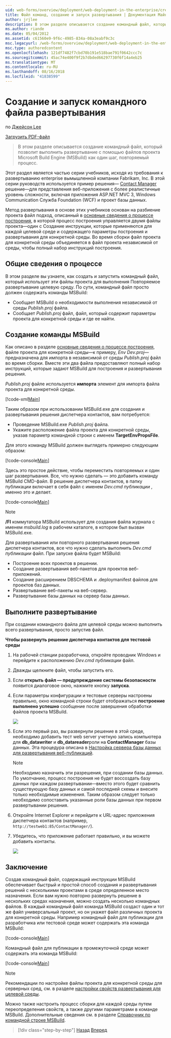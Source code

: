 ```yaml
---
uid: web-forms/overview/deployment/web-deployment-in-the-enterprise/creating-and-running-a-deployment-command-file
title: Файл команд, создание и запуск развертывания | Документация Майкрософт
author: jrjlee
description: В этом разделе описывается создание командный файл, который позволит выполнить развертывание с помощью файлов проекта Microsoft Build Engine (MSBuild) как один шаг, повторно...
ms.author: riande
ms.date: 05/04/2012
ms.assetid: c61560e9-9f6c-4985-834a-08a3eabf9c3c
msc.legacyurl: /web-forms/overview/deployment/web-deployment-in-the-enterprise/creating-and-running-a-deployment-command-file
msc.type: authoredcontent
ms.openlocfilehash: 121df7482f7cbd70b191e518bae791f0642ccc7c
ms.sourcegitcommit: 45ac74e400f9f2b7dbded66297730f6f14a4eb25
ms.translationtype: MT
ms.contentlocale: ru-RU
ms.lasthandoff: 08/16/2018
ms.locfileid: "41838599"
---
```

<a name="creating-and-running-a-deployment-command-file"></a>Создание и запуск командного файла развертывания
====================
по [Джейсон Lee](https://github.com/jrjlee)

[Загрузить PDF-файл](https://msdnshared.blob.core.windows.net/media/MSDNBlogsFS/prod.evol.blogs.msdn.com/CommunityServer.Blogs.Components.WeblogFiles/00/00/00/63/56/8130.DeployingWebAppsInEnterpriseScenarios.pdf)

> В этом разделе описывается создание командный файл, который позволит выполнить развертывание с помощью файлов проекта Microsoft Build Engine (MSBuild) как один шаг, повторяемый процесс.


Этот раздел является частью серии учебников, исходя из требования к развертыванию enterprise вымышленной компании Fabrikam, Inc. В этой серии руководств используется пример решения&#x2014; [Contact Manager](the-contact-manager-solution.md) решение&#x2014;для представления веб-приложения с более реалистичные уровень сложности, включая приложения ASP.NET MVC 3, Windows Communication Служба Foundation (WCF) и проект базы данных.

Метод развертывания в основе этих учебников основан на разбиение проекта файл подход, описанный в [основные сведения о процессе построения](understanding-the-build-process.md), в которой процесс построения управляется двумя файлы проекта&#x2014;один с Создание инструкции, которые применяются для каждой целевой среде и содержащего параметры построения и развертывания для конкретной среды. Во время сборки файл проекта для конкретной среды объединяется в файл проекта независимой от среды, чтобы полный набор инструкций построения.

## <a name="process-overview"></a>Общие сведения о процессе

В этом разделе вы узнаете, как создать и запустить командный файл, который использует эти файлы проекта для выполнения Повторяемое развертывание целевую среду. По сути, командный файл просто должен содержать команды MSBuild:

- Сообщает MSBuild о необходимости выполнения независимой от среды *Publish.proj* файла.
- Сообщает *Publish.proj* файл, файл, который содержит параметры проекта для конкретной среды и где ее найти.

## <a name="create-an-msbuild-command"></a>Создание команды MSBuild

Как описано в разделе [основные сведения о процессе построения](understanding-the-build-process.md), файле проекта для конкретной среды&#x2014;к примеру, *Env Dev.proj*&#x2014;предназначена для импорта в независимой от среды *Publish.proj* файл во время сборки. Вместе эти два файла предоставляют полный набор инструкций, которые задают MSBuild для построения и развертывания решения.

*Publish.proj* файле используется **импорта** элемент для импорта файла проекта для конкретной среды.


[!code-xml[Main](creating-and-running-a-deployment-command-file/samples/sample1.xml)]


Таким образом при использовании MSBuild.exe для создания и развертывания решения диспетчера контактов, вам потребуется:

- Проведение MSBuild.exe *Publish.proj* файла.
- Укажите расположение файла проекта для конкретной среды, указав параметр командной строки с именем **TargetEnvPropsFile**.

Для этого команду MSBuild должен выглядеть примерно следующим образом:


[!code-console[Main](creating-and-running-a-deployment-command-file/samples/sample2.cmd)]


Здесь это простое действие, чтобы переместить повторяемых и один шаг развертывания. Все, что нужно сделать — это добавить команду MSBuild CMD-файл. В решение диспетчера контактов, в папку публикации включает в себя файл с именем *Dev.cmd публикации* , именно это и делает.


[!code-console[Main](creating-and-running-a-deployment-command-file/samples/sample3.cmd)]


> [!NOTE]
> **/Fl** коммутатора MSBuild использует для создания файла журнала с именем *msbuild.log* в рабочем каталоге, в котором был вызван MSBuild.exe.


Для развертывания или повторного развертывания решения диспетчера контактов, все что нужно сделать выполнить *Dev.cmd публикации* файл. При запуске файла будет MSBuild:

- Построение всех проектов в решении.
- Создание развертывания веб-пакетов для проектов веб-приложений.
- Создание расширением DBSCHEMA и .deploymanifest файлов для проектов баз данных.
- Развертывание веб-пакеты на веб-сервер.
- Развертывание базы данных на сервер базы данных.

## <a name="run-the-deployment"></a>Выполните развертывание

При создании командного файла для целевой среды можно выполнить всего развертывания, просто запустив файл.

**Чтобы развернуть решение диспетчера контактов для тестовой среды**

1. На рабочей станции разработчика, откройте проводник Windows и перейдите к расположению *Dev.cmd публикации* файл.
2. Дважды щелкните файл, чтобы запустить его.
3. Если **открыть файл — предупреждение системы безопасности** появится диалоговое окно, нажмите кнопку **запуска**.
4. Если параметры конфигурации и тестовые серверы настроены правильно, окно командной строки будет отображаться **построение выполнено успешно** сообщение после завершения обработки файлов проекта MSBuild.

    ![](creating-and-running-a-deployment-command-file/_static/image1.png)
5. Если это первый раз, вы развернули решение в этой среде, необходимо добавить тест web server учетную запись компьютера для **db\_datawriter** и **db\_datareader**роли на **ContactManager** базы данных. Эта процедура описана в [Настройка сервера базы данных для развертывания веб-публикаций](../configuring-server-environments-for-web-deployment/configuring-a-database-server-for-web-deploy-publishing.md).

    > [!NOTE]
    > Необходимо назначить эти разрешения, при создании базы данных. По умолчанию, процесс построения не будет воссоздать базу данных при каждом развертывании&#x2014;вместо этого будет сравнить существующую базу данных и самой последней схемы и внесите только необходимые изменения. Таким образом следует только необходимо сопоставить указанные роли базы данных при первом развертывании решения.
6. Откройте Internet Explorer и перейдите к URL-адрес приложения диспетчера контактов (например, `http://testweb1:85/ContactManager/`).
7. Убедитесь, что приложение работает правильно, и вы можете добавить контакты.

    ![](creating-and-running-a-deployment-command-file/_static/image2.png)

## <a name="conclusion"></a>Заключение

Создав командный файл, содержащий инструкции MSBuild обеспечивает быстрый и простой способ создания и развертывания решений с несколькими проектами в среде определенное место назначения. Если вам нужно повторно развернуть решение в нескольких средах назначения, можно создать несколько командных файлов. В каждый командный файл команда MSBuild создаст один и тот же файл универсальный проект, но он укажет файл различных проекта для конкретной среды. Например командный файл для публикации для разработчика или тестовой среде может содержать эта команда MSBuild:


[!code-console[Main](creating-and-running-a-deployment-command-file/samples/sample4.cmd)]


Командный файл для публикации в промежуточной среде может содержать эта команда MSBuild:


[!code-console[Main](creating-and-running-a-deployment-command-file/samples/sample5.cmd)]


> [!NOTE]
> Рекомендации по настройке файлы проекта для конкретной среды для серверных сред, см. в разделе [настройки свойств развертывания для целевой среды](../configuring-server-environments-for-web-deployment/configuring-deployment-properties-for-a-target-environment.md).


Можно также настроить процесс сборки для каждой среды путем переопределения свойств, а также другими параметрами в команде MSBuild. Дополнительные сведения см. в разделе [Справочник по командной строке MSBuild](https://msdn.microsoft.com/library/ms164311.aspx).

> [!div class="step-by-step"]
> [Назад](deploying-database-projects.md)
> [Вперед](manually-installing-web-packages.md)
